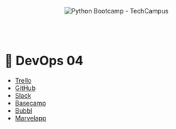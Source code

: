    
<p align="center">
    <img width="auto" height="auto" src="https://techcampus.com/images/python_bootcamp.jpg" alt="Python Bootcamp - TechCampus" /> 
  
</p>

</br></br>
  # 🐍 DevOps 04
  



* [Trello](https://trello.com/) 
* [GitHub](https://github.com/) 
* [Slack](http://slack.com) 
* [Basecamp](https://basecamp.com) 
* [Bubbl](https://bubbl.us/) 
* [Marvelapp](https://marvelapp.com/) 


</br></br>

